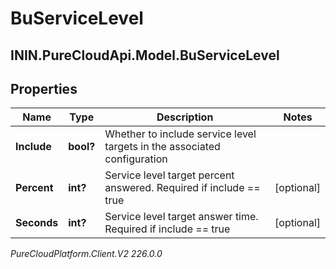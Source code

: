 # BuServiceLevel

## ININ.PureCloudApi.Model.BuServiceLevel

## Properties

|Name | Type | Description | Notes|
|------------ | ------------- | ------------- | -------------|
| **Include** | **bool?** | Whether to include service level targets in the associated configuration | |
| **Percent** | **int?** | Service level target percent answered. Required if include &#x3D;&#x3D; true | [optional] |
| **Seconds** | **int?** | Service level target answer time. Required if include &#x3D;&#x3D; true | [optional] |



_PureCloudPlatform.Client.V2 226.0.0_
